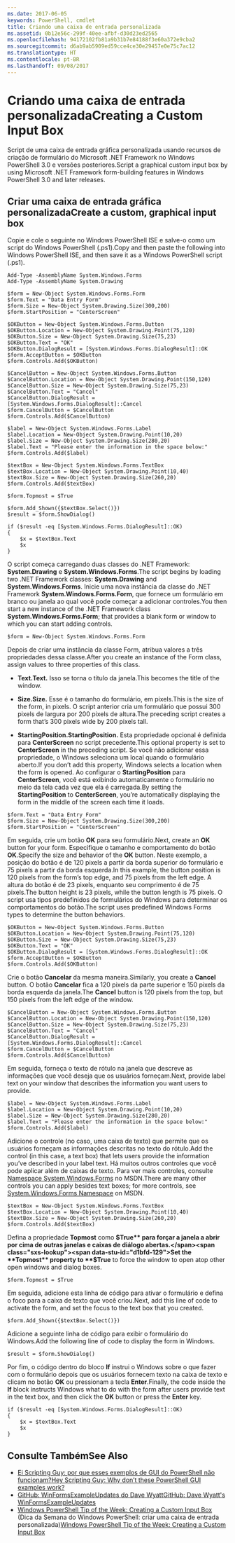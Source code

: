 ```yaml
---
ms.date: 2017-06-05
keywords: PowerShell, cmdlet
title: Criando uma caixa de entrada personalizada
ms.assetid: 0b12e56c-299f-40ee-afbf-d30d23ed2565
ms.openlocfilehash: 94172102fb81a9b31b7e84188f3e60a372e9cba2
ms.sourcegitcommit: d6ab9ab5909ed59cce4ce30e29457e0e75c7ac12
ms.translationtype: HT
ms.contentlocale: pt-BR
ms.lasthandoff: 09/08/2017
---
```

# <a name="creating-a-custom-input-box"></a><span data-ttu-id="d1bfd-103">Criando uma caixa de entrada personalizada</span><span class="sxs-lookup"><span data-stu-id="d1bfd-103">Creating a Custom Input Box</span></span>
<span data-ttu-id="d1bfd-104">Script de uma caixa de entrada gráfica personalizada usando recursos de criação de formulário do Microsoft .NET Framework no Windows PowerShell 3.0 e versões posteriores.</span><span class="sxs-lookup"><span data-stu-id="d1bfd-104">Script a graphical custom input box by using Microsoft .NET Framework form-building features in Windows PowerShell 3.0 and later releases.</span></span>

## <a name="create-a-custom-graphical-input-box"></a><span data-ttu-id="d1bfd-105">Criar uma caixa de entrada gráfica personalizada</span><span class="sxs-lookup"><span data-stu-id="d1bfd-105">Create a custom, graphical input box</span></span>
<span data-ttu-id="d1bfd-106">Copie e cole o seguinte no Windows PowerShell ISE e salve-o como um script do Windows PowerShell (.ps1).</span><span class="sxs-lookup"><span data-stu-id="d1bfd-106">Copy and then paste the following into Windows PowerShell ISE, and then save it as a Windows PowerShell script (.ps1).</span></span>

```
Add-Type -AssemblyName System.Windows.Forms
Add-Type -AssemblyName System.Drawing

$form = New-Object System.Windows.Forms.Form 
$form.Text = "Data Entry Form"
$form.Size = New-Object System.Drawing.Size(300,200) 
$form.StartPosition = "CenterScreen"

$OKButton = New-Object System.Windows.Forms.Button
$OKButton.Location = New-Object System.Drawing.Point(75,120)
$OKButton.Size = New-Object System.Drawing.Size(75,23)
$OKButton.Text = "OK"
$OKButton.DialogResult = [System.Windows.Forms.DialogResult]::OK
$form.AcceptButton = $OKButton
$form.Controls.Add($OKButton)

$CancelButton = New-Object System.Windows.Forms.Button
$CancelButton.Location = New-Object System.Drawing.Point(150,120)
$CancelButton.Size = New-Object System.Drawing.Size(75,23)
$CancelButton.Text = "Cancel"
$CancelButton.DialogResult = [System.Windows.Forms.DialogResult]::Cancel
$form.CancelButton = $CancelButton
$form.Controls.Add($CancelButton)

$label = New-Object System.Windows.Forms.Label
$label.Location = New-Object System.Drawing.Point(10,20) 
$label.Size = New-Object System.Drawing.Size(280,20) 
$label.Text = "Please enter the information in the space below:"
$form.Controls.Add($label) 

$textBox = New-Object System.Windows.Forms.TextBox 
$textBox.Location = New-Object System.Drawing.Point(10,40) 
$textBox.Size = New-Object System.Drawing.Size(260,20) 
$form.Controls.Add($textBox) 

$form.Topmost = $True

$form.Add_Shown({$textBox.Select()})
$result = $form.ShowDialog()

if ($result -eq [System.Windows.Forms.DialogResult]::OK)
{
    $x = $textBox.Text
    $x
}
```

<span data-ttu-id="d1bfd-107">O script começa carregando duas classes do .NET Framework: **System.Drawing** e **System.Windows.Forms**.</span><span class="sxs-lookup"><span data-stu-id="d1bfd-107">The script begins by loading two .NET Framework classes: **System.Drawing** and **System.Windows.Forms**.</span></span> <span data-ttu-id="d1bfd-108">Inicie uma nova instância da classe do .NET Framework **System.Windows.Forms.Form**, que fornece um formulário em branco ou janela ao qual você pode começar a adicionar controles.</span><span class="sxs-lookup"><span data-stu-id="d1bfd-108">You then start a new instance of the .NET Framework class **System.Windows.Forms.Form**; that provides a blank form or window to which you can start adding controls.</span></span>

```
$form = New-Object System.Windows.Forms.Form
```

<span data-ttu-id="d1bfd-109">Depois de criar uma instância da classe Form, atribua valores a três propriedades dessa classe.</span><span class="sxs-lookup"><span data-stu-id="d1bfd-109">After you create an instance of the Form class, assign values to three properties of this class.</span></span>

- <span data-ttu-id="d1bfd-110">**Text.**</span><span class="sxs-lookup"><span data-stu-id="d1bfd-110">**Text.**</span></span> <span data-ttu-id="d1bfd-111">Isso se torna o título da janela.</span><span class="sxs-lookup"><span data-stu-id="d1bfd-111">This becomes the title of the window.</span></span>

- <span data-ttu-id="d1bfd-112">**Size.**</span><span class="sxs-lookup"><span data-stu-id="d1bfd-112">**Size.**</span></span> <span data-ttu-id="d1bfd-113">Esse é o tamanho do formulário, em pixels.</span><span class="sxs-lookup"><span data-stu-id="d1bfd-113">This is the size of the form, in pixels.</span></span> <span data-ttu-id="d1bfd-114">O script anterior cria um formulário que possui 300 pixels de largura por 200 pixels de altura.</span><span class="sxs-lookup"><span data-stu-id="d1bfd-114">The preceding script creates a form that’s 300 pixels wide by 200 pixels tall.</span></span>

- <span data-ttu-id="d1bfd-115">**StartingPosition.**</span><span class="sxs-lookup"><span data-stu-id="d1bfd-115">**StartingPosition.**</span></span> <span data-ttu-id="d1bfd-116">Esta propriedade opcional é definida para **CenterScreen** no script precedente.</span><span class="sxs-lookup"><span data-stu-id="d1bfd-116">This optional property is set to **CenterScreen** in the preceding script.</span></span> <span data-ttu-id="d1bfd-117">Se você não adicionar essa propriedade, o Windows seleciona um local quando o formulário aberto.</span><span class="sxs-lookup"><span data-stu-id="d1bfd-117">If you don’t add this property, Windows selects a location when the form is opened.</span></span> <span data-ttu-id="d1bfd-118">Ao configurar o **StartingPosition** para **CenterScreen**, você está exibindo automaticamente o formulário no meio da tela cada vez que ela é carregada.</span><span class="sxs-lookup"><span data-stu-id="d1bfd-118">By setting the **StartingPosition** to **CenterScreen**, you’re automatically displaying the form in the middle of the screen each time it loads.</span></span>

```
$form.Text = "Data Entry Form"
$form.Size = New-Object System.Drawing.Size(300,200) 
$form.StartPosition = "CenterScreen"
```

<span data-ttu-id="d1bfd-119">Em seguida, crie um botão **OK** para seu formulário.</span><span class="sxs-lookup"><span data-stu-id="d1bfd-119">Next, create an **OK** button for your form.</span></span> <span data-ttu-id="d1bfd-120">Especifique o tamanho e comportamento do botão **OK**.</span><span class="sxs-lookup"><span data-stu-id="d1bfd-120">Specify the size and behavior of the **OK** button.</span></span> <span data-ttu-id="d1bfd-121">Neste exemplo, a posição do botão é de 120 pixels a partir da borda superior do formulário e 75 pixels a partir da borda esquerda.</span><span class="sxs-lookup"><span data-stu-id="d1bfd-121">In this example, the button position is 120 pixels from the form’s top edge, and 75 pixels from the left edge.</span></span> <span data-ttu-id="d1bfd-122">A altura do botão é de 23 pixels, enquanto seu comprimento é de 75 pixels.</span><span class="sxs-lookup"><span data-stu-id="d1bfd-122">The button height is 23 pixels, while the button length is 75 pixels.</span></span> <span data-ttu-id="d1bfd-123">O script usa tipos predefinidos de formulários do Windows para determinar os comportamentos do botão.</span><span class="sxs-lookup"><span data-stu-id="d1bfd-123">The script uses predefined Windows Forms types to determine the button behaviors.</span></span>

```
$OKButton = New-Object System.Windows.Forms.Button
$OKButton.Location = New-Object System.Drawing.Point(75,120)
$OKButton.Size = New-Object System.Drawing.Size(75,23)
$OKButton.Text = "OK"
$OKButton.DialogResult = [System.Windows.Forms.DialogResult]::OK
$form.AcceptButton = $OKButton
$form.Controls.Add($OKButton)
```

<span data-ttu-id="d1bfd-124">Crie o botão **Cancelar** da mesma maneira.</span><span class="sxs-lookup"><span data-stu-id="d1bfd-124">Similarly, you create a **Cancel** button.</span></span> <span data-ttu-id="d1bfd-125">O botão **Cancelar** fica a 120 pixels da parte superior e 150 pixels da borda esquerda da janela.</span><span class="sxs-lookup"><span data-stu-id="d1bfd-125">The **Cancel** button is 120 pixels from the top, but 150 pixels from the left edge of the window.</span></span>

```
$CancelButton = New-Object System.Windows.Forms.Button
$CancelButton.Location = New-Object System.Drawing.Point(150,120)
$CancelButton.Size = New-Object System.Drawing.Size(75,23)
$CancelButton.Text = "Cancel"
$CancelButton.DialogResult = [System.Windows.Forms.DialogResult]::Cancel
$form.CancelButton = $CancelButton
$form.Controls.Add($CancelButton)
```

<span data-ttu-id="d1bfd-126">Em seguida, forneça o texto de rótulo na janela que descreve as informações que você deseja que os usuários forneçam.</span><span class="sxs-lookup"><span data-stu-id="d1bfd-126">Next, provide label text on your window that describes the information you want users to provide.</span></span>

```
$label = New-Object System.Windows.Forms.Label
$label.Location = New-Object System.Drawing.Point(10,20) 
$label.Size = New-Object System.Drawing.Size(280,20) 
$label.Text = "Please enter the information in the space below:"
$form.Controls.Add($label)
```

<span data-ttu-id="d1bfd-127">Adicione o controle (no caso, uma caixa de texto) que permite que os usuários forneçam as informações descritas no texto do rótulo.</span><span class="sxs-lookup"><span data-stu-id="d1bfd-127">Add the control (in this case, a text box) that lets users provide the information you’ve described in your label text.</span></span> <span data-ttu-id="d1bfd-128">Há muitos outros controles que você pode aplicar além de caixas de texto. Para ver mais controles, consulte [Namespace System.Windows.Forms](http://msdn.microsoft.com/library/k50ex0x9(v=vs.110).aspx) no MSDN.</span><span class="sxs-lookup"><span data-stu-id="d1bfd-128">There are many other controls you can apply besides text boxes; for more controls, see [System.Windows.Forms Namespace](http://msdn.microsoft.com/library/k50ex0x9(v=vs.110).aspx) on MSDN.</span></span>

```
$textBox = New-Object System.Windows.Forms.TextBox 
$textBox.Location = New-Object System.Drawing.Point(10,40) 
$textBox.Size = New-Object System.Drawing.Size(260,20) 
$form.Controls.Add($textBox)
```

<span data-ttu-id="d1bfd-129">Defina a propriedade **Topmost** como **$True** para forçar a janela a abrir por cima de outras janelas e caixas de diálogo abertas.</span><span class="sxs-lookup"><span data-stu-id="d1bfd-129">Set the **Topmost** property to **$True** to force the window to open atop other open windows and dialog boxes.</span></span>

```
$form.Topmost = $True
```

<span data-ttu-id="d1bfd-130">Em seguida, adicione esta linha de código para ativar o formulário e defina o foco para a caixa de texto que você criou.</span><span class="sxs-lookup"><span data-stu-id="d1bfd-130">Next, add this line of code to activate the form, and set the focus to the text box that you created.</span></span>

```
$form.Add_Shown({$textBox.Select()})
```

<span data-ttu-id="d1bfd-131">Adicione a seguinte linha de código para exibir o formulário do Windows.</span><span class="sxs-lookup"><span data-stu-id="d1bfd-131">Add the following line of code to display the form in Windows.</span></span>

```
$result = $form.ShowDialog()
```

<span data-ttu-id="d1bfd-132">Por fim, o código dentro do bloco **If** instrui o Windows sobre o que fazer com o formulário depois que os usuários fornecem texto na caixa de texto e clicam no botão **OK** ou pressionam a tecla **Enter**.</span><span class="sxs-lookup"><span data-stu-id="d1bfd-132">Finally, the code inside the **If** block instructs Windows what to do with the form after users provide text in the text box, and then click the **OK** button or press the **Enter** key.</span></span>

```
if ($result -eq [System.Windows.Forms.DialogResult]::OK)
{
    $x = $textBox.Text
    $x
}
```

## <a name="see-also"></a><span data-ttu-id="d1bfd-133">Consulte Também</span><span class="sxs-lookup"><span data-stu-id="d1bfd-133">See Also</span></span>
- [<span data-ttu-id="d1bfd-134">Ei Scripting Guy: por que esses exemplos de GUI do PowerShell não funcionam?</span><span class="sxs-lookup"><span data-stu-id="d1bfd-134">Hey Scripting Guy:  Why don’t these PowerShell GUI examples work?</span></span>](http://go.microsoft.com/fwlink/?LinkId=506644)
- [<span data-ttu-id="d1bfd-135">GitHub: WinFormsExampleUpdates do Dave Wyatt</span><span class="sxs-lookup"><span data-stu-id="d1bfd-135">GitHub: Dave Wyatt's WinFormsExampleUpdates</span></span>](https://github.com/dlwyatt/WinFormsExampleUpdates)
- <span data-ttu-id="d1bfd-136">[Windows PowerShell Tip of the Week: Creating a Custom Input Box](http://technet.microsoft.com/library/ff730941.aspx) (Dica da Semana do Windows PowerShell: criar uma caixa de entrada personalizada)</span><span class="sxs-lookup"><span data-stu-id="d1bfd-136">[Windows PowerShell Tip of the Week:  Creating a Custom Input Box](http://technet.microsoft.com/library/ff730941.aspx)</span></span>

